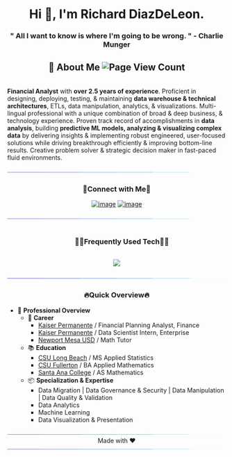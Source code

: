 <h1 align="center">Hi 👋, I'm Richard DiazDeLeon.</h1>
<h3 align="center"> " All I want to know is where I'm going to be wrong. " - Charlie Munger</h3>

<div>
  <h2 align="center">🔭 About Me <img src="https://komarev.com/ghpvc/?username=dsrichard97&color=blue" title="Page View Count"></h2>
  <p>
<br><b>Financial Analyst</b> with <b>over 2.5 years of experience</b>. Proficient in designing, deploying, testing, & maintaining <b>data warehouse & technical architectures</b>, ETLs, data manipulation, analytics, & visualizations. Multi-lingual professional with a unique combination of broad & deep business, & technology experience. Proven track record of accomplishments in <b>data analysis</b>, building <b>predictive ML models, analyzing & visualizing complex data</b> by delivering insights & implementing robust engineered, user-focused solutions while driving breakthrough efficiently & improving bottom-line results. Creative problem solver & strategic decision maker in fast-paced fluid environments.</br> 
  </p>
</div>

<!--x axis divider-->
<img src="/assets/images/horizontal-divider-gradient.gif">

<!-- Connect with me -->
<h3 align="center">🤝Connect with Me🤝</h3>
<div align="center">
    
[![image](https://img.shields.io/badge/Portfolio-0077B5?style=for-the-badge&logo=html5&logoColor=black)](https://dsrichard97.github.io/test/#about)
[![image](https://img.shields.io/badge/LinkedIn-0077B5?style=for-the-badge&logo=linkedin&logoColor=white)](https://www.linkedin.com/in/richarddiazdeleon/)
 
</div>

<!--x axis divider-->
<img src="/assets/images/horizontal-divider-gradient.gif">

<!--h1 without bottom border-->
<div id="user-content-toc">
  <ul align="center">
    <summary><h3 style="display: inline-block">🧑‍💻Frequently Used Tech🧑‍💻</h3></summary>
  </ul>
</div>
<!--tech stack icons-->
<p align="center">
<a href="https://skillicons.dev">
<img src="https://skillicons.dev/icons?i=aws,notion,ts,react,nextjs,r,nodejs,express,laravel,mysql,planetscale,git,vscode,linkedin,vercel,latex,cloudflare,prisma&perline=6" />
</a>
</p>

<!--x axis divider-->
<img src="/assets/images/horizontal-divider-gradient.gif">

<h3 align="center">🔥Quick Overview🔥</h3>
<ul>
  <li>🚀 <b>Professional Overview</b>
    <ul>
      <li>💼 <b>Career</b>
        <ul>
          <li><a href="https://about.kaiserpermanente.org/">Kaiser Permanente</a> / Financial Planning Analyst, Finance</li>
          <li><a href="https://about.kaiserpermanente.org/">Kaiser Permanente</a> / Data Scientist Intern, Enterprise</li>
          <li><a href="https://web.nmusd.us/">Newport Mesa USD</a> / Math Tutor</li>
        </ul>
      </li>
      <li>📚 <b>Education</b>
        <ul>
          <li><a href="https://www.csulb.edu/mathematics-statistics/applied-statistics-graduate-program">CSU Long Beach</a> / MS Applied Statistics</li>
          <li><a href="https://www.fullerton.edu/MATH/">CSU Fullerton</a> / BA Applied Mathematics</li>
          <li><a href="https://sac.edu/AcademicProgs/ScienceMathHealth/Mathematics/Pages/default.aspx">Santa Ana College</a> / AS Mathematics</li>
        </ul>
      </li>
      <li>📦 <b>Specialization &amp; Expertise</b>
        <ul>
          <li>Data Migration | Data Governance &amp; Security | Data Manipulation | Data Quality &amp; Validation</li>
          <li>Data Analytics</li>
          <li>Machine Learning</li>
          <li>Data Visualization &amp; Presentation</li>
        </ul>
      </li>
    </ul>
</ul>

<!--x axis divider-->
<img src="/assets/images/horizontal-divider-gradient.gif">

<div align="center">
    Made with ❤️ <a href="https://github.com/dsrichard97" target="_blank"> </a>
</div>

<!--x axis divider-->
<img src="/assets/images/horizontal-divider-gradient.gif">

<br></br>
